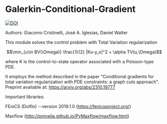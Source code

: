 # Galerkin-Conditional-Gradient
[![DOI](https://zenodo.org/badge/710899648.svg)](https://zenodo.org/doi/10.5281/zenodo.10048384)

Authors: Giacomo Cristinelli, José A. Iglesias, Daniel Walter

This module solves the control problem with Total Variation regularization

$$\min_{u\in BV(\Omega)} \frac{1}{2} |Ku-y_o|^2 + \alpha TV(u,\Omega)$$

where K is the control-to-state operator associated with a Poisson-type PDE.

It employs the method described in the paper "Conditional gradients for total variation regularization with PDE constraints: a graph cuts approach". 
Preprint available at: https://arxiv.org/abs/2310.19777

Important libraries:

FEniCS (Dolfin) --version 2019.1.0 (https://fenicsproject.org/) 

Maxflow (http://pmneila.github.io/PyMaxflow/maxflow.html)
